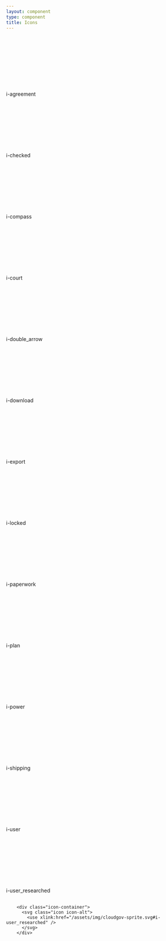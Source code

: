 ```yaml
---
layout: component
type: component
title: Icons
---
```

<div class="force-inline">
  <div class="icon-container">
    <svg class="icon icon-alt">
      <use xlink:href="{{ '/assets/img/cloudgov-sprite.svg#i-agreement' |
         prepend: site.baseurl }}"/>
    </svg>
  </div>
  <span>i-agreement</span>
</div>
<div class="force-inline">
  <div class="icon-container">
    <svg class="icon icon-alt">
      <use xlink:href="{{ '/assets/img/cloudgov-sprite.svg#i-checked' |
         prepend: site.baseurl }}"/>
    </svg>
  </div>
  <span>i-checked</span>
</div>
<div class="force-inline">
  <div class="icon-container">
    <svg class="icon icon-alt">
      <use xlink:href="{{ '/assets/img/cloudgov-sprite.svg#i-compass' |
         prepend: site.baseurl }}"/>
    </svg>
  </div>
  <span>i-compass</span>
</div>
<div class="force-inline">
  <div class="icon-container">
    <svg class="icon icon-alt">
      <use xlink:href="{{ '/assets/img/cloudgov-sprite.svg#i-court' |
         prepend: site.baseurl }}"/>
    </svg>
  </div>
  <span>i-court</span>
</div>
<div class="force-inline">
  <div class="icon-container">
    <svg class="icon icon-alt">
      <use xlink:href="{{ '/assets/img/cloudgov-sprite.svg#i-double_arrow' |
         prepend: site.baseurl }}"/>
    </svg>
  </div>
  <span>i-double_arrow</span>
</div>
<div class="force-inline">
  <div class="icon-container">
    <svg class="icon icon-alt">
      <use xlink:href="{{ '/assets/img/cloudgov-sprite.svg#i-download' |
         prepend: site.baseurl }}"/>
    </svg>
  </div>
  <span>i-download</span>
</div>
<div class="force-inline">
  <div class="icon-container">
    <svg class="icon icon-alt">
      <use xlink:href="{{ '/assets/img/cloudgov-sprite.svg#i-export' |
         prepend: site.baseurl }}"/>
    </svg>
  </div>
  <span>i-export</span>
</div>
<div class="force-inline">
  <div class="icon-container">
    <svg class="icon icon-alt">
      <use xlink:href="{{ '/assets/img/cloudgov-sprite.svg#i-locked' |
         prepend: site.baseurl }}"/>
    </svg>
  </div>
  <span>i-locked</span>
</div>
<div class="force-inline">
  <div class="icon-container">
    <svg class="icon icon-alt">
      <use xlink:href="{{ '/assets/img/cloudgov-sprite.svg#i-paperwork' |
         prepend: site.baseurl }}"/>
    </svg>
  </div>
  <span>i-paperwork</span>
</div>
<div class="force-inline">
  <div class="icon-container">
    <svg class="icon icon-alt">
      <use xlink:href="{{ '/assets/img/cloudgov-sprite.svg#i-plan' |
         prepend: site.baseurl }}"/>
    </svg>
  </div>
  <span>i-plan</span>
</div>
<div class="force-inline">
  <div class="icon-container">
    <svg class="icon icon-alt">
      <use xlink:href="{{ '/assets/img/cloudgov-sprite.svg#i-power' |
         prepend: site.baseurl }}"/>
    </svg>
  </div>
  <span>i-power</span>
</div>
<div class="force-inline">
  <div class="icon-container">
    <svg class="icon icon-alt">
      <use xlink:href="{{ '/assets/img/cloudgov-sprite.svg#i-shipping' |
         prepend: site.baseurl }}"/>
    </svg>
  </div>
  <span>i-shipping</span>
</div>
<div class="force-inline">
  <div class="icon-container">
    <svg class="icon icon-alt">
      <use xlink:href="{{ '/assets/img/cloudgov-sprite.svg#i-user' |
         prepend: site.baseurl }}"/>
    </svg>
  </div>
  <span>i-user</span>
</div>
<div class="force-inline">
  <div class="icon-container">
    <svg class="icon icon-alt">
      <use xlink:href="{{ '/assets/img/cloudgov-sprite.svg#i-user_researched' |
         prepend: site.baseurl }}"/>
    </svg>
  </div>
  <span>i-user_researched</span>
</div>

<pre>
  <code>
    &lt;div class="icon-container">
      &lt;svg class="icon icon-alt">
        &lt;use xlink:href="/assets/img/cloudgov-sprite.svg#i-user_researched" />
      &lt;/svg>
    &lt;/div>
  </code>
</pre>
